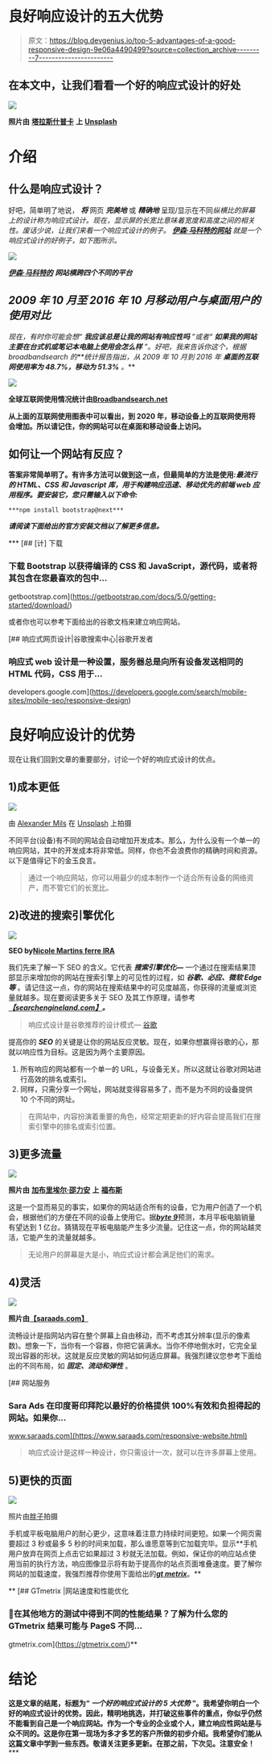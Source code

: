 # 良好响应设计的五大优势

> 原文：<https://blog.devgenius.io/top-5-advantages-of-a-good-responsive-design-9e06a4490499?source=collection_archive---------7----------------------->

## 在本文中，让我们看看一个好的响应式设计的好处

![](img/2865200b4f8112490d236e1a5b34e002.png)

**照片由** [**塔拉斯什普卡**](https://unsplash.com/@bugsster?utm_source=unsplash&utm_medium=referral&utm_content=creditCopyText) **上** [**Unsplash**](https://unsplash.com/s/photos/responsive-web-design?utm_source=unsplash&utm_medium=referral&utm_content=creditCopyText)

# 介绍

## 什么是响应式设计？

好吧，简单明了地说， ***将*** 网页 ***完美地*** 或 ***精确地*** 呈现/显示在不同*纵横比的屏幕上的设计称为响应式设计。现在，显示屏的长宽比意味着宽度和高度之间的相关性。废话少说，让我们来看一个响应式设计的例子。 [***伊森·马科特的网站***](https://responsivedesign.is/examples/ethan-marcotte/) 就是一个响应式设计的好例子，如下图所示。*

*![](img/9dad1177edecb566abea016d3eb7e979.png)*

*[***伊森·马科特的***](https://responsivedesign.is/examples/ethan-marcotte/) ***网站横跨四个不同的平台****

## *2009 年 10 月至 2016 年 10 月移动用户与桌面用户的使用对比*

*现在，有时你可能会想“ ***我应该总是让我的网站有响应性吗*** ”或者“ ***如果我的网站主要在台式机或笔记本电脑上使用会怎么样*** ”。好吧，我来告诉你这个，根据 broadbandsearch 的[](https://www.broadbandsearch.net/blog/mobile-desktop-internet-usage-statistics#:~:text=53%20percent%20of%20web%20traffic,56.7%20percent%20from%20desktop%20users.)**统计报告指出，从 2009 年 10 月到 2016 年 ***桌面的互联网使用率为 48.7%，移动为 51.3%*** 。***

**![](img/30e25b9379bcbf155068e4abcb9a0d86.png)**

****全球互联网使用情况统计由**[**Broadbandsearch.net**](https://www.broadbandsearch.net/blog/mobile-desktop-internet-usage-statistics#:~:text=53%20percent%20of%20web%20traffic,56.7%20percent%20from%20desktop%20users.)**

**从上面的互联网使用图表中可以看出，到 2020 年，移动设备上的互联网使用将会增加。所以请记住，你的网站可以在桌面和移动设备上访问。**

## **如何让一个网站有反应？**

**答案非常简单明了。有许多方法可以做到这一点，但最简单的方法是使用[](https://getbootstrap.com/)*:最流行的 HTML、CSS 和 Javascript 库，用于构建响应迅速、移动优先的前端 web 应用程序。要安装它，您只需输入以下命令:***

```
***npm install bootstrap@next***
```

***请阅读下面给出的官方安装文档以了解更多信息。***

***[](https://getbootstrap.com/docs/5.0/getting-started/download/) [## [计] 下载

### 下载 Bootstrap 以获得编译的 CSS 和 JavaScript，源代码，或者将其包含在您最喜欢的包中…

getbootstrap.com](https://getbootstrap.com/docs/5.0/getting-started/download/) 

或者你也可以参考下面给出的谷歌文档来建立响应网站。

[](https://developers.google.com/search/mobile-sites/mobile-seo/responsive-design) [## 响应式网页设计|谷歌搜索中心|谷歌开发者

### 响应式 web 设计是一种设置，服务器总是向所有设备发送相同的 HTML 代码，CSS 用于…

developers.google.com](https://developers.google.com/search/mobile-sites/mobile-seo/responsive-design) 

# 良好响应设计的优势

现在让我们回到文章的重要部分，讨论一个好的响应式设计的优点。

## 1)成本更低

![](img/1fd37eb0243048ac4dd284c231f4eca8.png)

由 [Alexander Mils](https://unsplash.com/@alexandermils?utm_source=unsplash&utm_medium=referral&utm_content=creditCopyText) 在 [Unsplash](https://unsplash.com/s/photos/less-money?utm_source=unsplash&utm_medium=referral&utm_content=creditCopyText) 上拍摄

不同平台(设备)有不同的网站会自动增加开发成本。那么，为什么没有一个单一的响应网站，其中的开发成本将非常低。同样，你也不会浪费你的精确时间和资源。以下是值得记下的金玉良言。

> 通过一个响应网站，你可以用最少的成本制作一个适合所有设备的网络资产，而不管它们的长宽比。

## 2)改进的搜索引擎优化

![](img/eaf7a667244362dc03cb334761f4c414.png)

**SEO by**[**Nicole Martins ferre IRA**](https://www.oberlo.com/blog/seo-tools)

我们先来了解一下 SEO 的含义。它代表 ***搜索引擎优化—*** 一个通过在搜索结果顶部显示来增加你的网站在搜索引擎上的可见性的过程，如 ***谷歌、必应、微软 Edge 等*** 。请记住这一点，你的网站在搜索结果中的可见度越高，你获得的流量或浏览量就越多。现在要阅读更多关于 SEO 及其工作原理，请参考[***【searchengineland.com】***](https://searchengineland.com/guide/what-is-seo)***。***

> 响应式设计是谷歌推荐的设计模式— [谷歌](https://developers.google.com/search/mobile-sites/mobile-seo#select-config)

提高你的 ***SEO*** 的关键是让你的网站反应灵敏。现在，如果你想赢得谷歌的心，那就以响应性为目标。这是因为两个主要原因。

1.  所有响应的网站都有一个单一的 URL，与设备无关。所以这就让谷歌对网站进行高效的排名或索引。
2.  同样，只需分享一个网址，网站就变得容易多了，而不是为不同的设备提供 10 个不同的网址。

> 在网站中，内容扮演着重要的角色，经常定期更新的好内容会提高我们在搜索引擎中的排名或索引位置。

## 3)更多流量

![](img/038c1ae2ca78a27be28290a1daf28274.png)

**照片由** [**加布里埃尔·邵力安**](https://www.forbes.com/sites/gabrielshaoolian/) **上** [**福布斯**](https://www.forbes.com/sites/gabrielshaoolian/2018/04/25/exactly-how-to-double-your-website-traffic-and-rank-higher-on-google-in-5-simple-steps/?sh=5e09a93c48eb)

这是一个显而易见的事实，如果你的网站适合所有的设备，它为用户创造了一个机会，根据他们的方便在不同的设备上使用它。据[***byte 9***](https://www.thebyte9.com/)预测，本月平板电脑销量有望达到 1 亿台。猜猜现在平板电脑能产生多少流量。记住这一点，你的网站越灵活，它能产生的流量就越多。

> 无论用户的屏幕是大是小，响应式设计都会满足他们的需求。

## 4)灵活

![](img/8026da074f54f945d9380ebc13b25a37.png)

**照片由**[**【saraads.com】**](https://www.saraads.com/responsive-website.html)

流畅设计是指网站内容在整个屏幕上自由移动，而不考虑其分辨率(显示的像素数)。想象一下，当你有一个容器，你把它装满水。当你不停地倒水时，它完全呈现出容器的形状。这就是反应灵敏的网站如何适应屏幕。我强烈建议您参考下面给出的不同布局，如 ***固定、流动和弹性*** 。

 [## 网站服务

### Sara Ads 在印度哥印拜陀以最好的价格提供 100%有效和负担得起的网站。如果你…

www.saraads.com](https://www.saraads.com/responsive-website.html) 

> 响应式设计是这样一种设计，你只需设计一次，就可以在许多屏幕上使用。

## 5)更快的页面

![](img/9464f82a81cb6743ca8be55b07560d9a.png)

照片由[胖子](https://www.fatbit.com/fab/make-website-load-faster-try-easy-steps/)拍摄

手机或平板电脑用户的耐心更少，这意味着注意力持续时间更短。如果一个网页需要超过 3 秒或最多 5 秒的时间来加载，那么谁愿意等到它加载完毕。显示[](https://www.bluecorona.com/blog/how-fast-should-website-be/#:~:text=The%20average%20load%20time%20of,just%20by%20increasing%20site%20speed.)**手机用户放弃在网页上点击它如果超过 3 秒就无法加载。例如，保证你的响应站点使用当前的执行方法，响应图像显示将有助于提高你的站点页面堆叠速度。要了解你网站的加载速度，我强烈推荐你使用下面给出的[***gt metrix***](https://gtmetrix.com/)。**

**[](https://gtmetrix.com/) [## GTmetrix |网站速度和性能优化

### 🤔在其他地方的测试中得到不同的性能结果？了解为什么您的 GTmetrix 结果可能与 PageS 不同…

gtmetrix.com](https://gtmetrix.com/)** 

# **结论**

**这是文章的结尾，标题为“ ***一个好的响应式设计的 5 大优势*** ”。我希望你明白一个好的响应式设计的优势。因此，精明地挑选，并打破这些事件的重点，你似乎仍然不能看到自己是一个响应网站。作为一个专业的企业或个人，建立响应性网站是与众不同的。这是你在第一现场为多才多艺的客户所做的初步介绍。我希望你们能从这篇文章中学到一些东西。敬请关注更多更新。在那之前，下次见。注意安全！*****